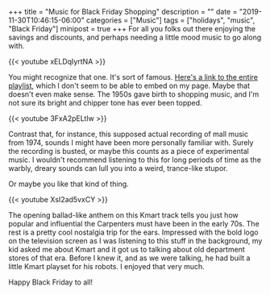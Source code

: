 +++
title = "Music for Black Friday Shopping"
description = ""
date = "2019-11-30T10:46:15-06:00"
categories = ["Music"]
tags = ["holidays", "music", "Black Friday"]
minipost = true
+++
For all you folks out there enjoying the savings and discounts, and perhaps needing a little mood music to go along with.

{{< youtube xELDqIyrtNA >}}

You might recognize that one. It's sort of famous. [Here's a link to the entire playlist](https://www.youtube.com/watch?v=xELDqIyrtNA&list=PLf5ENiU6WPt0aX31n7cBj-Lu_L5XXcj8b), which I don't seem to be able to embed on my page. Maybe that doesn't even make sense. The 1950s gave birth to shopping music, and I'm not sure its bright and chipper tone has ever been topped.

{{< youtube 3FxA2pELtIw >}}

Contrast that, for instance, this supposed actual recording of mall music from 1974, sounds I might have been more personally familiar with. Surely the recording is busted, or maybe this counts as a piece of experimental music. I wouldn't recommend listening to this for long periods of time as the warbly, dreary sounds can lull you into a weird, trance-like stupor.

Or maybe you like that kind of thing.

{{< youtube XsI2ad5vxCY >}}

The opening ballad-like anthem on this Kmart track tells you just how popular and influential the Carpenters must have been in the early 70s. The rest is a pretty cool nostalgia trip for the ears. Impressed with the bold logo on the television screen as I was listening to this stuff in the background, my kid asked me about Kmart and it got us to talking about old department stores of that era. Before I knew it, and as we were talking, he had built a little Kmart playset for his robots. I enjoyed that very much.

Happy Black Friday to all! 